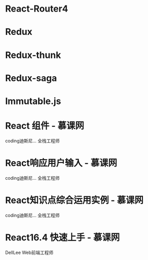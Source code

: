 # React-Router4
# Redux
# Redux-thunk
# Redux-saga
# Immutable.js
# React 组件 - 慕课网
coding迪斯尼...
全栈工程师
# React响应用户输入 - 慕课网
coding迪斯尼...
全栈工程师
# React知识点综合运用实例 - 慕课网
coding迪斯尼...
全栈工程师
# React16.4 快速上手 - 慕课网
DellLee
Web前端工程师
